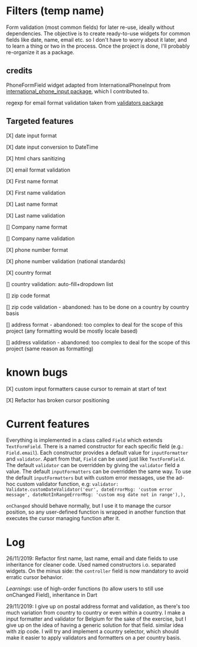 # Filters (temp name)

Form validation (most common fields) for later re-use, ideally without dependencies.
The objective is to create ready-to-use widgets for common fields like date, name, email etc. so I don't have to worry about it later, and to learn a thing or two in the process.
Once the project is done, I'll probably re-organize it as a package.

## credits

PhoneFormField widget adapted from InternationalPhoneInput from [international_phone_input package](https://pub.dev/packages/international_phone_input), which I contributed to. 

regexp for email format validation taken from [validators package](https://pub.dev/packages/validators)

## Targeted features

[X] date input format

[X] date input conversion to DateTime

[X] html chars sanitizing

[X] email format validation

[X] First name format 

[X] First name validation

[X] Last name format
 
[X] Last name validation

[] Company name format
 
[] Company name validation

[X] phone number format

[X] phone number validation (national standards)

[X] country format

[] country validation: auto-fill+dropdown list

[] zip code format

[] zip code validation - abandoned: has to be done on a country by country basis

[] address format - abandoned: too complex to deal for the scope of this project (any formatting would be mostly locale based)

[] address validation - abandoned: too complex to deal for the scope of this project (same reason as formatting)

# known bugs 

[X] custom input formatters cause cursor to remain at start of text

[X] Refactor has broken cursor positioning

# Current features

Everything is implemented in a class called `Field` which extends `TextFormField`. There is a named constructor for each specific field (e.g.: `Field.email`). 
Each constructor provides a default value for `inputFormatter` and `validator`. Apart from that, `Field` can be used just like `TextFormField`.
The default `validator` can be overridden by giving the `validator` field a value.
The default `inputFormatters` can be overridden the same way.
To use the default `inputFormatters` but with custom error messages, use the ad-hoc custom validator function, e.g: 
``validator: Validate.customDateValidator('eur', dateErrorMsg: 'custom error message', dateNotInRangeErrorMsg: 'custom msg date not in range'),),`` 
          
 `onChanged` should behave normally, but I use it to manage the cursor position, so any user-defined function is wrapped in another function that executes the cursor managing function after it.


# Log

26/11/2019: Refactor first name, last name, email and date fields to use inheritance for cleaner code. Used named constructors i.o. separated widgets. On the minus side: the `controller` field is now mandatory to avoid erratic cursor behavior.

*Learnings*: use of high-order functions (to allow users to still use onChanged Field), inheritance in Dart

29/11/2019: I give up on postal address format and validation, as there's too much variation from country to country or even within a country. I make a input formatter and validator for Belgium for the sake of the exercise, but I give up on the idea of having a generic solution for that field. similar idea with zip code. I will try and implement a country selector, which should make it easier to apply validators and formatters on a per country basis. 
